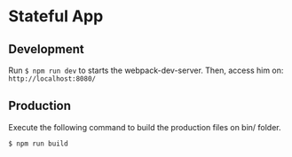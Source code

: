 # Stateful App

## Development

Run `$ npm run dev` to starts the webpack-dev-server. Then, access him on: `http://localhost:8080/`

## Production

Execute the following command to build the production files on bin/ folder.

```sh
$ npm run build
```
